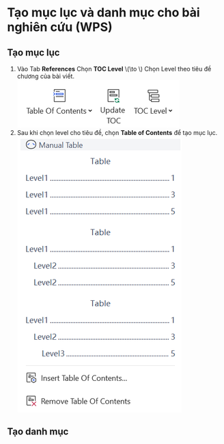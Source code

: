# Tạo mục lục và danh mục cho bài nghiên cứu (WPS)

## Tạo mục lục

1. Vào Tab **References** Chọn **TOC Level** \\(\to \\) Chọn Level theo tiêu đề chương của bài viết.
	![TOC-1](assets/images/wps/tao-muc-luc-1.png)
2. Sau khi chọn level cho tiêu đề, chọn **Table of Contents** để tạo mục lục.
	![TOC-2](assets/images/wps/tao-muc-luc-2.png)
## Tạo danh mục

